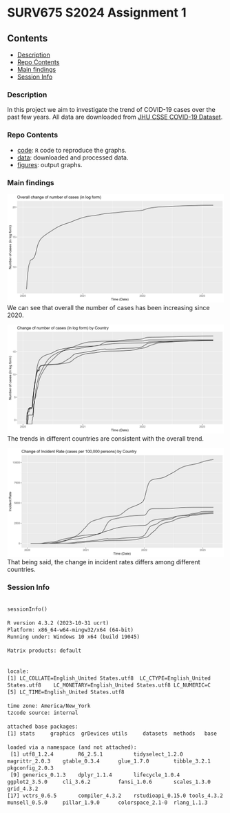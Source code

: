 # SURV675 S2024 Assignment 1


## Contents

- [Description](#description)
- [Repo Contents](#repo-contents)
- [Main findings](#main-findings)
- [Session Info](#session-info)



### Description

In this project we aim to investigate the trend of COVID-19 cases over the past few years. All data are downloaded from [JHU CSSE COVID-19 Dataset](https://github.com/CSSEGISandData/COVID-19/tree/master/csse_covid_19_data).


### Repo Contents 

- [code](./code): `R` code to reproduce the graphs.
- [data](./data): downloaded and processed data.
- [figures](./figures): output graphs.


### Main findings 

![Alt text](./figures/fig1.jpeg)
We can see that overall the number of cases has been increasing since 2020.

![Alt text](./figures/fig2.jpeg)
The trends in different countries are consistent with the overall trend.

![Alt text](./figures/fig3.jpeg)
That being said, the change in incident rates differs among different countries.


### Session Info


```

sessionInfo()

R version 4.3.2 (2023-10-31 ucrt)
Platform: x86_64-w64-mingw32/x64 (64-bit)
Running under: Windows 10 x64 (build 19045)

Matrix products: default


locale:
[1] LC_COLLATE=English_United States.utf8  LC_CTYPE=English_United States.utf8    LC_MONETARY=English_United States.utf8 LC_NUMERIC=C                          
[5] LC_TIME=English_United States.utf8    

time zone: America/New_York
tzcode source: internal

attached base packages:
[1] stats     graphics  grDevices utils     datasets  methods   base     

loaded via a namespace (and not attached):
 [1] utf8_1.2.4        R6_2.5.1          tidyselect_1.2.0  magrittr_2.0.3    gtable_0.3.4      glue_1.7.0        tibble_3.2.1      pkgconfig_2.0.3  
 [9] generics_0.1.3    dplyr_1.1.4       lifecycle_1.0.4   ggplot2_3.5.0     cli_3.6.2         fansi_1.0.6       scales_1.3.0      grid_4.3.2       
[17] vctrs_0.6.5       compiler_4.3.2    rstudioapi_0.15.0 tools_4.3.2       munsell_0.5.0     pillar_1.9.0      colorspace_2.1-0  rlang_1.1.3

```





